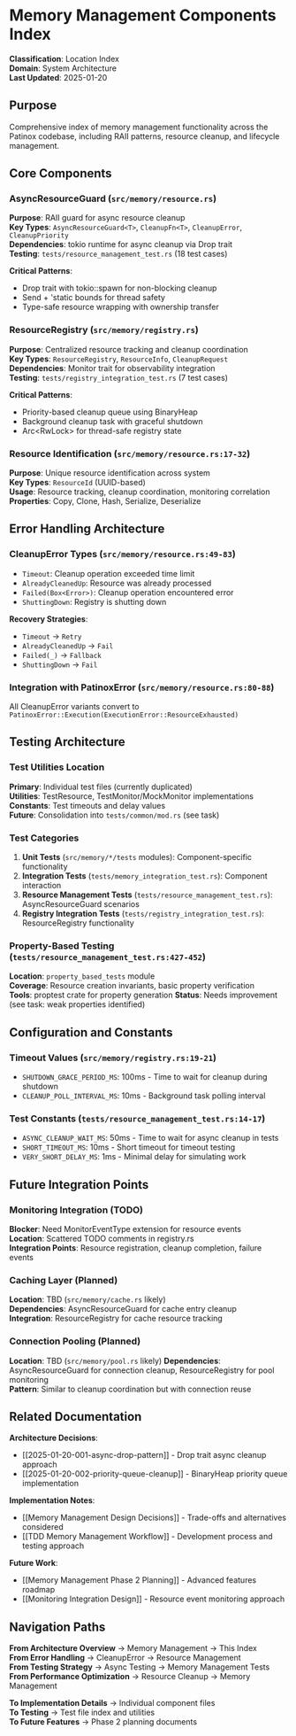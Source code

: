 # Memory Management Components Index

**Classification**: Location Index  
**Domain**: System Architecture  
**Last Updated**: 2025-01-20

## Purpose
Comprehensive index of memory management functionality across the Patinox codebase, including RAII patterns, resource cleanup, and lifecycle management.

## Core Components

### AsyncResourceGuard (`src/memory/resource.rs`)
**Purpose**: RAII guard for async resource cleanup  
**Key Types**: `AsyncResourceGuard<T>`, `CleanupFn<T>`, `CleanupError`, `CleanupPriority`  
**Dependencies**: tokio runtime for async cleanup via Drop trait  
**Testing**: `tests/resource_management_test.rs` (18 test cases)

**Critical Patterns**:
- Drop trait with tokio::spawn for non-blocking cleanup
- Send + 'static bounds for thread safety
- Type-safe resource wrapping with ownership transfer

### ResourceRegistry (`src/memory/registry.rs`)  
**Purpose**: Centralized resource tracking and cleanup coordination  
**Key Types**: `ResourceRegistry`, `ResourceInfo`, `CleanupRequest`  
**Dependencies**: Monitor trait for observability integration  
**Testing**: `tests/registry_integration_test.rs` (7 test cases)

**Critical Patterns**:
- Priority-based cleanup queue using BinaryHeap
- Background cleanup task with graceful shutdown
- Arc<RwLock<HashMap>> for thread-safe registry state

### Resource Identification (`src/memory/resource.rs:17-32`)
**Purpose**: Unique resource identification across system  
**Key Types**: `ResourceId` (UUID-based)  
**Usage**: Resource tracking, cleanup coordination, monitoring correlation  
**Properties**: Copy, Clone, Hash, Serialize, Deserialize

## Error Handling Architecture

### CleanupError Types (`src/memory/resource.rs:49-83`)
- `Timeout`: Cleanup operation exceeded time limit
- `AlreadyCleanedUp`: Resource was already processed  
- `Failed(Box<Error>)`: Cleanup operation encountered error
- `ShuttingDown`: Registry is shutting down

**Recovery Strategies**:
- `Timeout` → `Retry`
- `AlreadyCleanedUp` → `Fail` 
- `Failed(_)` → `Fallback`
- `ShuttingDown` → `Fail`

### Integration with PatinoxError (`src/memory/resource.rs:80-88`)
All CleanupError variants convert to `PatinoxError::Execution(ExecutionError::ResourceExhausted)`

## Testing Architecture

### Test Utilities Location
**Primary**: Individual test files (currently duplicated)  
**Utilities**: TestResource, TestMonitor/MockMonitor implementations  
**Constants**: Test timeouts and delay values  
**Future**: Consolidation into `tests/common/mod.rs` (see task)

### Test Categories
1. **Unit Tests** (`src/memory/*/tests` modules): Component-specific functionality
2. **Integration Tests** (`tests/memory_integration_test.rs`): Component interaction
3. **Resource Management Tests** (`tests/resource_management_test.rs`): AsyncResourceGuard scenarios  
4. **Registry Integration Tests** (`tests/registry_integration_test.rs`): ResourceRegistry functionality

### Property-Based Testing (`tests/resource_management_test.rs:427-452`)
**Location**: `property_based_tests` module  
**Coverage**: Resource creation invariants, basic property verification  
**Tools**: proptest crate for property generation
**Status**: Needs improvement (see task: weak properties identified)

## Configuration and Constants

### Timeout Values (`src/memory/registry.rs:19-21`)
- `SHUTDOWN_GRACE_PERIOD_MS`: 100ms - Time to wait for cleanup during shutdown
- `CLEANUP_POLL_INTERVAL_MS`: 10ms - Background task polling interval

### Test Constants (`tests/resource_management_test.rs:14-17`)  
- `ASYNC_CLEANUP_WAIT_MS`: 50ms - Time to wait for async cleanup in tests
- `SHORT_TIMEOUT_MS`: 10ms - Short timeout for timeout testing  
- `VERY_SHORT_DELAY_MS`: 1ms - Minimal delay for simulating work

## Future Integration Points

### Monitoring Integration (TODO)
**Blocker**: Need MonitorEventType extension for resource events  
**Location**: Scattered TODO comments in registry.rs  
**Integration Points**: Resource registration, cleanup completion, failure events

### Caching Layer (Planned)
**Location**: TBD (`src/memory/cache.rs` likely)  
**Dependencies**: AsyncResourceGuard for cache entry cleanup  
**Integration**: ResourceRegistry for cache resource tracking

### Connection Pooling (Planned)  
**Location**: TBD (`src/memory/pool.rs` likely)
**Dependencies**: AsyncResourceGuard for connection cleanup, ResourceRegistry for pool monitoring  
**Pattern**: Similar to cleanup coordination but with connection reuse

## Related Documentation

**Architecture Decisions**:
- [[2025-01-20-001-async-drop-pattern]] - Drop trait async cleanup approach
- [[2025-01-20-002-priority-queue-cleanup]] - BinaryHeap priority queue implementation

**Implementation Notes**:
- [[Memory Management Design Decisions]] - Trade-offs and alternatives considered
- [[TDD Memory Management Workflow]] - Development process and testing approach

**Future Work**:
- [[Memory Management Phase 2 Planning]] - Advanced features roadmap  
- [[Monitoring Integration Design]] - Resource event monitoring approach

## Navigation Paths

**From Architecture Overview** → Memory Management → This Index  
**From Error Handling** → CleanupError → Resource Management  
**From Testing Strategy** → Async Testing → Memory Management Tests  
**From Performance Optimization** → Resource Cleanup → Memory Management

**To Implementation Details** → Individual component files  
**To Testing** → Test file index and utilities  
**To Future Features** → Phase 2 planning documents